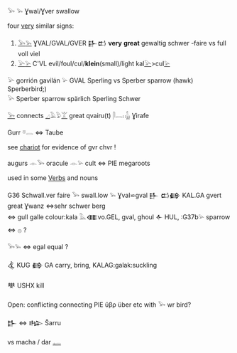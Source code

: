 𓅨 𓅩 Ɣwal/Ɣver swallow  

four [very](𓅨) similar signs:  

1. [𓅨](𓅨)[𓅩](𓅩) ƔVAL/GVAL/GVER 𒃲𒆗 **very** **great** gewaltig schwer -faire  vs full voll viel  
2. [𓅪](𓅪)[𓅫](𓅫) C'VL evil/foul/cul/**klein**(small)/light kal[𓅪](𓅪)>cul[𓅫](𓅫)  

𓅪 gorrión gavilán 𓅫 GVAL Sperling vs Sperber sparrow (hawk) Sperberbird;)  
𓅪 Sperber sparrow spärlich Sperling Schwer  

[𓅨](𓅨) connects [𓈎](𓈎)𓄿𓅱[𓀠](𓀠) great qvairu(t) 𓋴𓂋𓏮[𓃱](𓃱) Ɣirafe  

Gurr 𓎼𓂋 ⇔ Taube  

see [chariot](chariot) for evidence of gvr chvr !  

augurs 𓁹𓅨 oracule 𓁹𓅫 cult ⇔ PIE megaroots  

used in some [Verbs](Verbs) and nouns  

G36  Schwall.ver faire 𓅨 swall.low 𓅩 Ɣval⋍gval 𒃲 𒆗𒂵 KAL.GA gvert great Ɣwanz ⇔sehr schwer berg  
⇔ gull galle colour:kala 𓅓𒈪vo.GEL, gval, ghoul 𒅆 HUL, :G37b𓅫 sparrow   ⇔ 𓐍 ?  

𓅨𓅩 ⇔ egal equal ?  


𒆬 KUG 𒂵 GA  carry, bring, KALAG:galak:suckling  

𒋧 USHX kill  

Open: conflicting connecting PIE ὕβρ über etc with 𓅨 wr bird?  

𒃲 ⇔ 𒈗 Šarru  

vs macha / dar [𓉻](𓉻)  